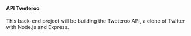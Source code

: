 #### API Tweteroo

This back-end project will be building the Tweteroo API, a clone of Twitter with Node.js and Express.